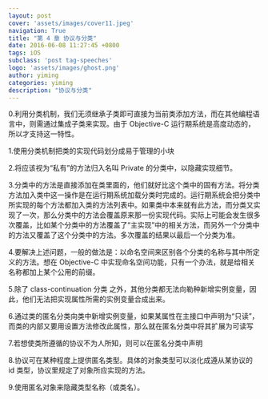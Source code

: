 ```yaml
---
layout: post
cover: 'assets/images/cover11.jpeg'
navigation: True
title: "第 4 章 协议与分类"
date: 2016-06-08 11:27:45 +0800
tags: iOS
subclass: 'post tag-speeches'
logo: 'assets/images/ghost.png'
author: yiming
categories: yiming
description: "协议与分类"
---
```


0.利用分类机制，我们无须继承子类即可直接为当前类添加方法，而在其他编程语言中，则需通过集成子类来实现。由于 Objective-C 运行期系统是高度动态的，所以才支持这一特性。

1.使用分类机制把类的实现代码划分成易于管理的小块

2.将应该视为“私有”的方法归入名叫 Private 的分类中，以隐藏实现细节。

3.分类中的方法是直接添加在类里面的，他们就好比这个类中的固有方法。将分类方法加入类中这一操作是在运行期系统加载分类时完成的。运行期系统会把分类中所实现的每个方法都加入类的方法列表中。如果类中本来就有此方法，而分类又实现了一次，那么分类中的方法会覆盖原来那一份实现代码。实际上可能会发生很多次覆盖，比如某个分类中的方法覆盖了“主实现”中的相关方法，而另外一个分类中的方法又覆盖了这个分类中的方法。多次覆盖的结果以最后一个分类为准。

4.要解决上述问题，一般的做法是：以命名空间来区别各个分类的名称与其中所定义的方法。想在 Objective-C 中实现命名空间功能，只有一个办法，就是给相关名称都加上某个公用的前缀。

5.除了 class-continuation 分类 之外，其他分类都无法向勒种新增实例变量，因此，他们无法把实现属性所需的实例变量合成出来。

6.通过类的匿名分类向类中新增实例变量，如果某属性在主接口中声明为“只读”，而类的内部又要用设置方法修改此属性，那么就在匿名分类中将其扩展为可读写

7.若想使类所遵循的协议不为人所知，则可以在匿名分类中声明

8.协议可在某种程度上提供匿名类型。具体的对象类型可以淡化成遵从某协议的 id 类型，协议里规定了对象所应实现的方法。

9.使用匿名对象来隐藏类型名称（或类名）。